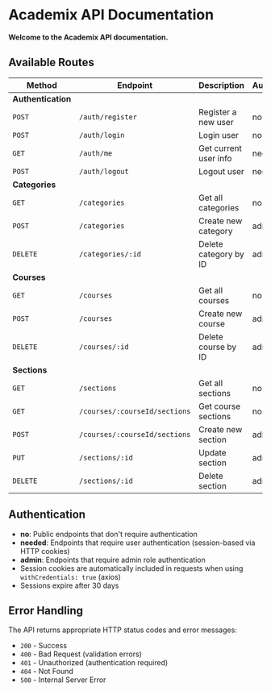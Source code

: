 # Academix API Documentation

**Welcome to the Academix API documentation.**

## Available Routes

| Method             | Endpoint          | Description           | Authentication | Documentation                 |
| ------------------ | ----------------- | --------------------- | -------------- | ----------------------------- |
| **Authentication** |
| `POST`             | `/auth/register`  | Register a new user   | no             | [View Docs](/docs/auth)       |
| `POST`             | `/auth/login`     | Login user            | no             | [View Docs](/docs/auth)       |
| `GET`              | `/auth/me`        | Get current user info | needed         | [View Docs](/docs/auth)       |
| `POST`             | `/auth/logout`    | Logout user           | needed         | [View Docs](/docs/auth)       |
| **Categories**     |
| `GET`              | `/categories`     | Get all categories    | no             | [View Docs](/docs/categories) |
| `POST`             | `/categories`     | Create new category   | admin     | [View Docs](/docs/categories) |
| `DELETE`           | `/categories/:id` | Delete category by ID | admin     | [View Docs](/docs/categories) |
| **Courses**        |
| `GET`              | `/courses`        | Get all courses       | no             | [View Docs](/docs/courses)    |
| `POST`             | `/courses`        | Create new course     | admin     | [View Docs](/docs/courses)    |
| `DELETE`           | `/courses/:id`    | Delete course by ID   | admin     | [View Docs](/docs/courses)    |
| **Sections**       |
| `GET`              | `/sections`       | Get all sections      | no             | [View Docs](/docs/sections)   |
| `GET`              | `/courses/:courseId/sections` | Get course sections | no             | [View Docs](/docs/sections)   |
| `POST`             | `/courses/:courseId/sections` | Create new section    | admin     | [View Docs](/docs/sections)   |
| `PUT`              | `/sections/:id`   | Update section        | admin     | [View Docs](/docs/sections)   |
| `DELETE`           | `/sections/:id`   | Delete section        | admin     | [View Docs](/docs/sections)   |

## Authentication

-   **no**: Public endpoints that don't require authentication
-   **needed**: Endpoints that require user authentication (session-based via HTTP cookies)
-   **admin**: Endpoints that require admin role authentication
-   Session cookies are automatically included in requests when using `withCredentials: true` (axios)
-   Sessions expire after 30 days

## Error Handling

The API returns appropriate HTTP status codes and error messages:

-   `200` - Success
-   `400` - Bad Request (validation errors)
-   `401` - Unauthorized (authentication required)
-   `404` - Not Found
-   `500` - Internal Server Error

